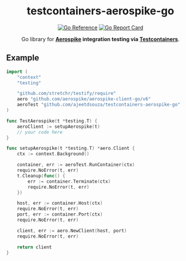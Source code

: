 <!-- markdownlint-configure-file {
  "MD033": false,
  "MD041": false
} -->

<div align="center">

# testcontainers-aerospike-go

[![Go Reference](https://pkg.go.dev/badge/github.com/ajeetdsouza/testcontainers-aerospike-go.svg)](https://pkg.go.dev/github.com/ajeetdsouza/testcontainers-aerospike-go)
[![Go Report Card](https://goreportcard.com/badge/github.com/ajeetdsouza/testcontainers-aerospike-go)](https://goreportcard.com/report/github.com/ajeetdsouza/testcontainers-aerospike-go)

Go library for **[Aerospike](https://aerospike.com/) integration testing via
[Testcontainers](https://testcontainers.com/)**.

</div>

## Example

```go
import (
    "context"
    "testing"

    "github.com/stretchr/testify/require"
    aero "github.com/aerospike/aerospike-client-go/v6"
    aeroTest "github.com/ajeetdsouza/testcontainers-aerospike-go"
)

func TestAerospike(t *testing.T) {
    aeroClient := setupAerospike(t)
    // your code here
}

func setupAerospike(t *testing.T) *aero.Client {
    ctx := context.Background()

    container, err := aeroTest.RunContainer(ctx)
    require.NoError(t, err)
    t.Cleanup(func() {
        err := container.Terminate(ctx)
        require.NoError(t, err)
    })

    host, err := container.Host(ctx)
    require.NoError(t, err)
    port, err := container.Port(ctx)
    require.NoError(t, err)

    client, err := aero.NewClient(host, port)
    require.NoError(t, err)

    return client
}
```
